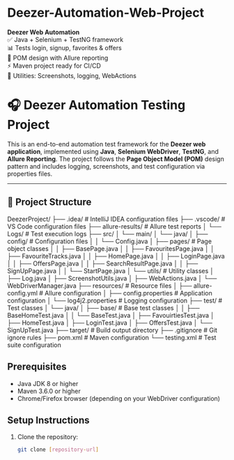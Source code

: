 # Deezer-Automation-Web-Project
**Deezer Web Automation**  
 ✅ Java + Selenium + TestNG framework  
 📊 Tests login, signup, favorites &amp; offers  
 🚀 POM design with Allure reporting   
⚡ Maven project ready for CI/CD  
 🔧 Utilities: Screenshots, logging, WebActions

# 🎧 Deezer Automation Testing Project

This is an end-to-end automation test framework for the **Deezer web application**, implemented using **Java**, **Selenium WebDriver**, **TestNG**, and **Allure Reporting**. The project follows the **Page Object Model (POM)** design pattern and includes logging, screenshots, and test configuration via properties files.

---

## 📁 Project Structure

DeezerProject/
├── .idea/ # IntelliJ IDEA configuration files
├── .vscode/ # VS Code configuration files
├── allure-results/ # Allure test reports
│ └── Logs/ # Test execution logs
├── src/
│ └── main/
│ └── java/
│ ├── config/ # Configuration files
│ │ └── Config.java
│ ├── pages/ # Page object classes
│ │ ├── BasePage.java
│ │ ├── FavouritesPage.java
│ │ ├── FavouriteTracks.java
│ │ ├── HomePage.java
│ │ ├── LoginPage.java
│ │ ├── OffersPage.java
│ │ ├── SearchResultPage.java
│ │ ├── SignUpPage.java
│ │ └── StartPage.java
│ └── utils/ # Utility classes
│ ├── Log.java
│ ├── ScreenshotUtils.java
│ ├── WebActions.java
│ └── WebDriverManager.java
├── resources/ # Resource files
│ ├── allure-config.yml # Allure configuration
│ ├── config.properties # Application configuration
│ └── log4j2.properties # Logging configuration
├── test/ # Test classes
│ └── java/
│ ├── base/ # Base test classes
│ │ ├── BaseHomeTest.java
│ │ └── BaseTest.java
│ ├── FavouirtiesTest.java
│ ├── HomeTest.java
│ ├── LoginTest.java
│ ├── OffersTest.java
│ └── SignUpTest.java
├── target/ # Build output directory
├── .gitignore # Git ignore rules
├── pom.xml # Maven configuration
└── testing.xml # Test suite configuration


## Prerequisites
- Java JDK 8 or higher
- Maven 3.6.0 or higher
- Chrome/Firefox browser (depending on your WebDriver configuration)

## Setup Instructions

1. Clone the repository:
   ```bash
   git clone [repository-url]


